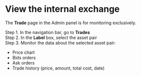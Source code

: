 # View the internal exchange

The **Trade** page in the Admin panel is for monitoring exclusively.

Step 1. In the navigation bar, go to **Trades**  
Step 2. In the **Label** box, select the asset pair  
Step 3. Monitor the data about the selected asset pair:

* Price chart
* Bids orders
* Ask orders
* Trade history \(price, amount, total cost, date\)

